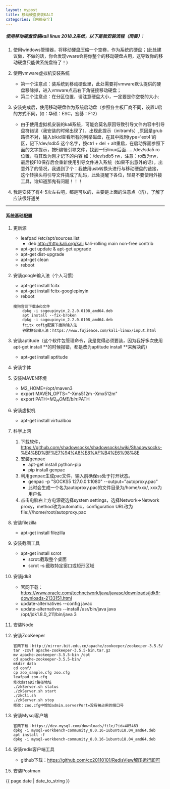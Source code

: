 ```yaml
---
layout: mypost
title: 移动硬盘安装KALI
categories: [网络安全]
---
```


##### 使用移动硬盘安装kali linux 2018.2系统，以下是我安装流程（简要）：

1. 使用windows管理器，将移动硬盘压缩一个空卷，作为系统的硬盘；(此处建议做，不做的话，你会发现vware会将你整个的移动硬盘占用，这导致你的移动硬盘只能做系统盘符了！)

2. 使用vmware虚拟机安装系统
    * 第一个注意点：装系统到移动硬盘里，此处需要将vmware默认提供的硬盘移除掉，进入vmware点击右下角链接移动硬盘；
    * 第二个注意点：在分区位置，请注意硬盘大小，一定要是你空卷的大小;

3. 安装完成后，使用移动硬盘作为系统启动盘（参照各主板厂商不同，设置U启的方式不同，如：华硕：ESC，宏碁：F12）
    * 由于使用虚拟机安装的kali系统，可能会莫名原因导致引导文件内容中引导盘符错误（我安装的时候出现了），出现此提示（initramfs）,原因是grub路径不对，输入blkid查看所有的列举磁盘，在其中找到type='ext4'的区，记下/dev/sdb5 这个名字，按ctrl + del + alt重启，在启动界面参照下面的文字提示，按E编辑引导文件，找到一行linux后面..... /dev/sda5 ro 位置，将其改为刚才记下的内容 如：/dev/sdb5 rw，注意：ro改为rw，最后按F10保存后会重新使用引导文件进入系统（如果不出意外的话），出意外了的情况，我遇到了个：我使用usb转换头进行与移动硬盘的链接，这个转换头将引导文件搞成了乱码，此处提醒下各位，轻易不要使用外接工具，谁知道那鬼有问题！！！

4. 我是安装了有4-5次左右吧，都是可以的，主要是上面的注意点（坑），了解了应该很好通关

---

#### 系统基础配置

1. 更新源
    *  leafpad /etc/apt/sources.list 
        * deb http://http.kali.org/kali kali-rolling main non-free contrib
	*  apt-get update & apt-get upgrade    
	*  apt-get dist-upgrade 
	*  apt-get clean 
    *  reboot 
2. 安装google输入法（个人习惯）
    * apt-get install fcitx
    * apt-get install fcitx-googlepinyin
    * reboot
    ````
    搜狗官网下载deb文件
        dpkg -i sogoupinyin_2.2.0.0108_amd64.deb
        apt install --fix-broken
        dpkg -i sogoupinyin_2.2.0.0108_amd64.deb
        fcitx cofig配置下搜狗输入法
        谷歌拼音输入法：https://www.fujieace.com/kali-linux/input.html
    ````
3. 安装aptitude（这个软件包管理命令，我是觉得必须要装，因为我好多次使用apt-get install **的时候报错，都是改为aptitude install **来解决的）
    * apt-get install aptitude

4. 安装字体

5. 安装MAVEN环境
    * M2_HOME=/opt/maven3
    * export MAVEN_OPTS="-Xms512m -Xmx512m" 
    * export PATH=$M2_HOME/bin:$PATH

6. 安装虚拟机
    * apt-get install virtualbox

7. 科学上网
    1. 下载软件，https://github.com/shadowsocks/shadowsocks/wiki/Shadowsocks-%E4%BD%BF%E7%94%A8%E8%AF%B4%E6%98%8E
    2. 安装genpac
        * apt-get install python-pip 
        * pip install genpac 
    3. 利用genpac生成pac文件，输入前确保ss处于打开状态。
        * genpac -p "SOCKS5 127.0.0.1:1080" --output="autoproxy.pac" 
        * 此时会生成一个名为autoproxy.pac的文件目录为/home/xxx/, xxx为用户名
    4. 点击电脑右上方电源键选择system settings，选择Network->Network proxy，method改为automatic，configuration URL改为
file:///home/root/autoproxy.pac

8. 安装filezilla
    * apt-get install filezilla

9. 安装截图工具
    * apt-get install scrot
        * scrot:截取整个桌面
        * scrot -s:截取特定窗口或矩形区域

10. 安装jdk8
    * 官网下载：https://www.oracle.com/technetwork/java/javase/downloads/jdk8-downloads-2133151.html
    * update-alternatives --config javac
    * update-alternatives --install /usr/bin/java java /opt/jdk1.8.0_211/bin/java 3

11. 安装Node
12. 安装ZooKeeper
    ````
    官网下载：http://mirror.bit.edu.cn/apache/zookeeper/zookeeper-3.5.5/
    tar -zxvf apache-zookeeper-3.5.5-bin.tar.gz
    mv apache-zookeeper-3.5.5-bin /opt
    cd apache-zookeeper-3.5.5-bin/
    mkdir data
    cd conf/
    cp zoo_sample.cfg zoo.cfg
    leafpad zoo.cfg
    修改dataDir路径地址
    ./zkServer.sh status
    ./zkServer.sh start
    ./zkCli.sh
    ./zkServer.sh stop
    修改：zoo.cfg中增加admin.serverPort=没有被占用的端口号
    ````
13. 安装Mysql客户端
    ````
    官网下载：https://dev.mysql.com/downloads/file/?id=485463
    dpkg -i mysql-workbench-community_8.0.16-1ubuntu18.04_amd64.deb
    apt install -f
    dpkg -i mysql-workbench-community_8.0.16-1ubuntu18.04_amd64.deb
    ````
14. 安装redis客户端工具
    * github下载：https://github.com/cc20110101/RedisView解压运行即可

15. 安装Postman




{{ page.date | date_to_string }}